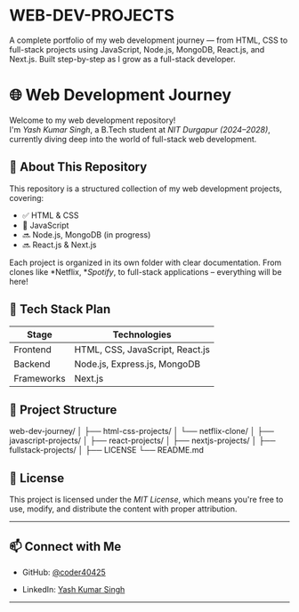 # WEB-DEV-PROJECTS
A complete portfolio of my web development journey — from HTML, CSS to full-stack projects using JavaScript, Node.js, MongoDB, React.js, and Next.js. Built step-by-step as I grow as a full-stack developer.

# 🌐 Web Development Journey

Welcome to my web development repository!  
I'm *Yash Kumar Singh*, a B.Tech student at *NIT Durgapur (2024–2028)*, currently diving deep into the world of full-stack web development.

## 📌 About This Repository

This repository is a structured collection of my web development projects, covering:
- ✅ HTML & CSS
- 🔄 JavaScript 
- 🔜 Node.js, MongoDB (in progress)
- 🔜 React.js & Next.js

Each project is organized in its own folder with clear documentation. From clones like *Netflix, **Spotify*, to full-stack applications – everything will be here!

## 🚀 Tech Stack Plan

| Stage      | Technologies                         |
|------------|--------------------------------------|
| Frontend   | HTML, CSS, JavaScript, React.js      |
| Backend    | Node.js, Express.js, MongoDB         |
| Frameworks | Next.js                              |

## 📁 Project Structure
web-dev-journey/
│
├── html-css-projects/
│   └── netflix-clone/
│
├── javascript-projects/
│
├── react-projects/
│
├── nextjs-projects/
│
├── fullstack-projects/
│
├── LICENSE
└── README.md


## 📜 License

This project is licensed under the *MIT License*, which means you're free to use, modify, and distribute the content with proper attribution.

---

## 📫 Connect with Me

- GitHub: [@coder40425](https://github.com/coder40425)

- LinkedIn: [Yash Kumar Singh](https://www.linkedin.com/in/yash-kumar-singh-18843232a)

---
